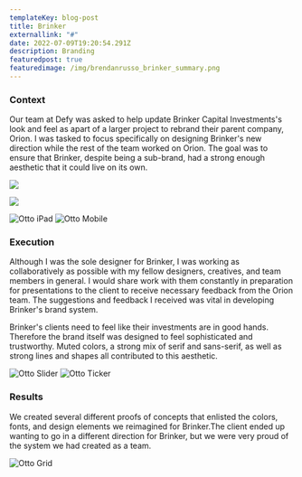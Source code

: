 ```yaml
---
templateKey: blog-post
title: Brinker
externallink: "#"
date: 2022-07-09T19:20:54.291Z
description: Branding
featuredpost: true
featuredimage: /img/brendanrusso_brinker_summary.png
---
```

### Context

Our team at Defy was asked to help update Brinker Capital Investments's look and feel as apart of a larger project to rebrand their parent company, Orion. I was tasked to focus specifically on designing Brinker's new direction while the rest of the team worked on Orion. The goal was to ensure that Brinker, despite being a sub-brand, had a strong enough aesthetic that it could live on its own.



![](/img/brendanrusso_brinker_brochure_spread.jpg)

![](/img/brendanrusso_brinker_keyart_1.png)

<div> 

<img src="//a.storyblok.com/f/52110/7111x4000/e441891293/brendanrusso_otto_ipad.jpg" alt="Otto iPad">
<img src="//a.storyblok.com/f/52110/5333x3000/cbdd8a11a6/brendanrusso_otto_mobile.jpg" alt="Otto Mobile">

</div>

### Execution

Although I was the sole designer for Brinker, I was working as collaboratively as possible with my fellow designers, creatives, and team members in general. I would share work with them constantly in preparation for presentations to the client to receive necessary feedback from the Orion team. The suggestions and feedback I received was vital in developing Brinker's brand system. 

Brinker's clients need to feel like their investments are in good hands. Therefore the brand itself was designed to feel sophisticated and trustworthy. Muted colors, a strong mix of serif and sans-serif, as well as strong lines and shapes all contributed to this aesthetic. 

<div> 

<img src="//a.storyblok.com/f/52110/960x540/d8c961bbab/brendanrusso_otto_slider.gif" alt="Otto Slider">
<img src="//a.storyblok.com/f/52110/960x540/6d9b143c88/brendanrusso_otto_ticker.gif" alt="Otto Ticker">

</div>

### Results

We created several different proofs of concepts that enlisted the colors, fonts, and design elements we reimagined for Brinker.The client ended up wanting to go in a different direction for Brinker, but we were very proud of the system we had created as a team. 

<div> 

<img src="//a.storyblok.com/f/52110/6222x3500/b87cde7bbe/brendanrusso_otto_grid.jpg" alt="Otto Grid">

</div>